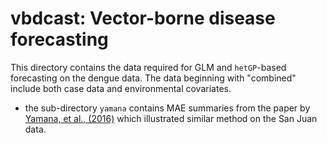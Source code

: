 # vbdcast: Vector-borne disease forecasting

This directory contains the data required for GLM and `hetGP`-based forecasting on the dengue data. The data beginning with "combined" include both case data and environmental covariates. 

* the sub-directory `yamana` contains MAE summaries from the paper by [Yamana, et al., (2016)](http://rsif.royalsocietypublishing.org/content/13/123/20160410) which illustrated similar method on the San Juan data.
